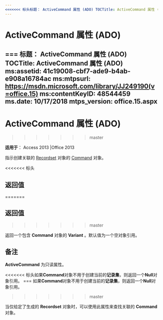 ```yaml
---
<<<<<<< 标头标题： ActiveCommand 属性 (ADO) TOCTitle: ActiveCommand 属性 (ADO) ms:assetid: 41c19008-cbf7-ade9-b4ab-e908a16784ac ms:mtpsurl: https://msdn.microsoft.com/library/JJ249190(v=office.15) ms:contentKeyID: 48544459 ms.date: 09/18/2015 mtps_version: v =office.15
---
```


# <a name="activecommand-property-ado"></a>ActiveCommand 属性 (ADO)

=== 标题： ActiveCommand 属性 (ADO) TOCTitle: ActiveCommand 属性 (ADO) ms:assetid: 41c19008-cbf7-ade9-b4ab-e908a16784ac ms:mtpsurl: https://msdn.microsoft.com/library/JJ249190(v=office.15) ms:contentKeyID: 48544459 ms.date: 10/17/2018 mtps_version: office.15.aspx
---

# <a name="activecommand-property-ado"></a>ActiveCommand 属性 (ADO)
>>>>>>> master

**适用于**： Access 2013 |Office 2013

指示创建关联的 [Recordset](command-object-ado.md) 对象的 [Command](recordset-object-ado.md) 对象。

<<<<<<< 标头
## <a name="return-value"></a>返回值
=======
## <a name="return-value"></a>返回值
>>>>>>> master

返回一个包含 **Command** 对象的 **Variant** 。默认值为一个空对象引用。

## <a name="remarks"></a>备注

**ActiveCommand** 为只读属性。

<<<<<<< 标头如果**Command**对象不用于创建当前的**记录集**，则返回一个**Null**对象引用。
=== 如果**Command**对象不用于创建当前的**记录集**，则返回一个**Null**对象引用。
>>>>>>> master

当仅给定了生成的 **Recordset** 对象时，可以使用此属性来查找关联的 **Command** 对象。

